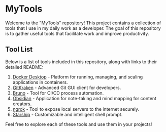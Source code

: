 # MyTools

Welcome to the "MyTools" repository! This project contains a collection of tools that I use in my daily work as a developer. The goal of this repository is to gather useful tools that facilitate work and improve productivity.

## Tool List

Below is a list of tools included in this repository, along with links to their detailed README:

1. [Docker Desktop](Tools/Docker/README.md) - Platform for running, managing, and scaling applications in containers.
2. [GitKraken](Tools/Kraken/README.md) - Advanced Git GUI client for developers.
3. [Bruno](Tools/Bruno/README.md) - Tool for CI/CD process automation.
4. [Obsidian](Tools/Obsidian/README.md) - Application for note-taking and mind mapping for content creators.
5. [ngrok](Tools/NgRok/README.md) - Tool to expose local servers to the internet securely.
6. [Starship](Tools/Starship/README.md) - Customizable and intelligent shell prompt.

Feel free to explore each of these tools and use them in your projects!

